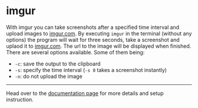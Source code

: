 imgur
=====
With imgur you can take screenshots after a specified time interval and upload
images to [imgur.com](http://imgur.com). By executing `imgur` in the terminal
(without any options) the program will wait for three seconds, take a
screenshot and uplaod it to [imgur.com](http://imgur.com). The url to the image
will be displayed when finished. There are several options available. Some of
them being:
* `-c`: save the output to the clipboard
* `-s`: specify the time interval (`-s 0` takes a screenshot instantly)
* `-n`: do not upload the image

---

Head over to the [documentation page](http://haukurpallh.github.com/docs/imgur)
for more details and setup instruction.
